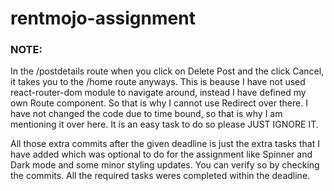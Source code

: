 # rentmojo-assignment
### NOTE: 

In the /postdetails route when you click on Delete Post and the click Cancel, it takes you to the /home route anyways. This is beause I have not used react-router-dom module to navigate around, instead I have defined my own Route component. So that is why I cannot use Redirect over there. I have not changed the code due to time bound, so that is why I am mentioning it over here. It is an easy task to do so please JUST IGNORE IT.

All those extra commits after the given deadline is just the extra tasks that I have added which was optional to do for the assignment like Spinner and Dark mode and some minor styling updates. You can verify so by checking the commits. All the required tasks weres completed within the deadline.
